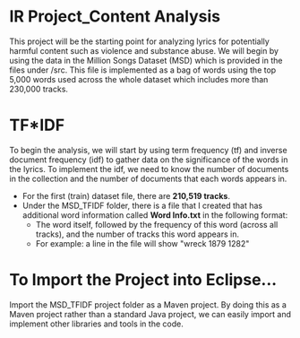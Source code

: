 # IR Project_Content Analysis
This project will be the starting point for analyzing lyrics for potentially harmful content such as violence and substance abuse. We will begin by using the data in the Million Songs Dataset (MSD) which is provided in the files under /src. This file is implemented as a bag of words using the top 5,000 words used across the whole dataset which includes more than 230,000 tracks. 

# TF*IDF
To begin the analysis, we will start by using term frequency (tf) and inverse document frequency (idf) to gather data on the significance of the words in the lyrics. To implement the idf, we need to know the number of documents in the collection and the number of documents that each words appears in. 
  - For the first (train) dataset file, there are <b>210,519 tracks</b>.
  - Under the MSD_TFIDF folder, there is a file that I created that has additional word information called <b>Word Info.txt</b> in the following format:
    - The word itself, followed by the frequency of this word (across all tracks), and the number of tracks this word appears in.
    - For example: a line in the file will show "wreck 1879 1282"

# To Import the Project into Eclipse...
Import the MSD_TFIDF project folder as a Maven project. By doing this as a Maven project rather than a standard Java project, we can easily import and implement other libraries and tools in the code. 
